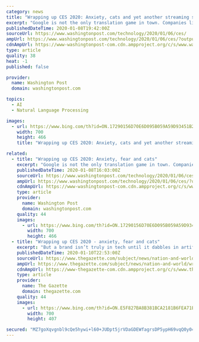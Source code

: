 ```yaml
---
category: news
title: "Wrapping up CES 2020: Anxiety, cats and yet another streaming service, called Quibi"
excerpt: "Google is not the only translation game in town. Companies like Pocketalk and Waverly Labs also have ... This combined bedside lamp and white-noise machine promises to help you fall asleep and wake up with more ease. The Restore changes color and brightness to match your sleep routine — yellow for wind-down reading time, bright white for ..."
publishedDateTime: 2020-01-08T19:42:00Z
sourceUrl: https://www.washingtonpost.com/technology/2020/01/06/ces/
ampUrl: https://www.washingtonpost.com/technology/2020/01/06/ces/?outputType=amp
cdnAmpUrl: https://www-washingtonpost-com.cdn.ampproject.org/c/s/www.washingtonpost.com/technology/2020/01/06/ces/?outputType=amp
type: article
quality: 38
heat: -1
published: false

provider:
  name: Washington Post
  domain: washingtonpost.com

topics:
  - AI
  - Natural Language Processing

images:
  - url: https://www.bing.com/th?id=ON.17290156D70E6D095B059A59D93451B2
    width: 700
    height: 466
    title: "Wrapping up CES 2020: Anxiety, cats and yet another streaming service, called Quibi"

related:
  - title: "Wrapping up CES 2020: Anxiety, fear and cats"
    excerpt: "Google is not the only translation game in town. Companies like Pocketalk and Waverly Labs also have ... This combined bedside lamp and white-noise machine promises to help you fall asleep and wake up with more ease. The Restore changes color and brightness to match your sleep routine — yellow for wind-down reading time, bright white for ..."
    publishedDateTime: 2020-01-08T16:03:00Z
    sourceUrl: https://www.washingtonpost.com/technology/2020/01/06/ces/
    ampUrl: https://www.washingtonpost.com/technology/2020/01/06/ces/?outputType=amp
    cdnAmpUrl: https://www-washingtonpost-com.cdn.ampproject.org/c/s/www.washingtonpost.com/technology/2020/01/06/ces/?outputType=amp
    type: article
    provider:
      name: Washington Post
      domain: washingtonpost.com
    quality: 44
    images:
      - url: https://www.bing.com/th?id=ON.17290156D70E6D095B059A59D93451B2
        width: 700
        height: 466
  - title: "Wrapping up CES 2020 - anxiety, fear and cats"
    excerpt: "But a brand isn’t truly in tech until it dabbles in artificial intelligence, so Delta announced a machine-learning platform that it will use to help make ... No price yet, available in late 2020. • Translation stations are coming: Google Translate Last year, Google launched a real-time interpreter mode by sticking it on one of its smart ..."
    publishedDateTime: 2020-01-10T22:53:00Z
    sourceUrl: https://www.thegazette.com/subject/news/nation-and-world/wrapping-up-ces-2020-x2014-anxiety-fear-and-cats-20200110
    ampUrl: https://www.thegazette.com/subject/news/nation-and-world/wrapping-up-ces-2020-x2014-anxiety-fear-and-cats-20200110?template=amphtml
    cdnAmpUrl: https://www-thegazette-com.cdn.ampproject.org/c/s/www.thegazette.com/subject/news/nation-and-world/wrapping-up-ces-2020-x2014-anxiety-fear-and-cats-20200110?template=amphtml
    type: article
    provider:
      name: The Gazette
      domain: thegazette.com
    quality: 44
    images:
      - url: https://www.bing.com/th?id=ON.E5F827BA8B381BCA2181B6FEA71E1788
        width: 700
        height: 407

secured: "MZ7goXqvgnbl9cQe5hywi+l60+JUDpt5jrVDaGDEWfagrsDP5ypH69vqQ0y041PXr0vg5PJRgkCWchPHmKmQaAD7LaT1Gp+tyoaaAG4Pt6RWDOtVCx8A6+C+/m2gDTjBdOWlPgD9WUdYUJSBE7V0XW6Vg4IbvC0Y28cVMYlGXcvt5byO2MMfUZu7WB6Vz9XcaLVPOUseanSSKXZAh+6ALGA+4TtQiTbPFPLKsG5xiEXXNW/iHNgvhzzz0p+11D4TV/qkyNcUj5W6jABX7z4I/Q==;P+WEEeHWFf8WSEWvIkxVdA=="
---
```


